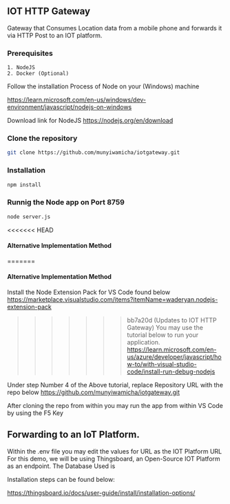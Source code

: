 ## IOT HTTP Gateway
 Gateway that Consumes Location data from a mobile phone and forwards it via HTTP Post to an IOT platform. 
### Prerequisites
    1. NodeJS
    2. Docker (Optional)

Follow the installation Process of Node on your (Windows) machine

https://learn.microsoft.com/en-us/windows/dev-environment/javascript/nodejs-on-windows

Download link for NodeJS
https://nodejs.org/en/download


### Clone the repository

```bash
git clone https://github.com/munyiwamicha/iotgateway.git
```
### Installation

```bash
npm install
```
### Runnig the Node app on Port 8759
```bash
node server.js
```

<<<<<<< HEAD
#### Alternative Implementation Method 
=======
#### Alternative Implementation Method

Install the Node Extension Pack for VS Code found below
https://marketplace.visualstudio.com/items?itemName=waderyan.nodejs-extension-pack

>>>>>>> bb7a20d (Updates to IOT HTTP Gateway)
You may use the tutorial below to run your application.
https://learn.microsoft.com/en-us/azure/developer/javascript/how-to/with-visual-studio-code/install-run-debug-nodejs


Under step Number 4 of the Above tutorial, replace Repository URL with the repo below 
https://github.com/munyiwamicha/iotgateway.git

After cloning the repo from within you may run the app from within VS Code by using the F5 Key

## Forwarding to an IoT Platform.
Within the .env file you may edit the values for URL as the IOT Platform URL
For this demo, we will be using Thingsboard, an Open-Source IOT Platform as an endpoint.
The Database Used is 

Installation steps can be found below:

https://thingsboard.io/docs/user-guide/install/installation-options/

